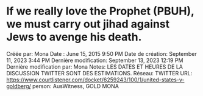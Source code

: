 # If we really love the Prophet (PBUH), we must carry out jihad against Jews to avenge his death.

Créée par: Mona
Date : June 15, 2015 9:50 PM
Date de création: September 11, 2023 3:44 PM
Dernière modification: September 13, 2023 12:19 PM
Dernière modification par: Mona
Notes: LES DATES ET HEURES DE LA DISCUSSION TWITTER SONT DES ESTIMATIONS.
Réseau: TWITTER
URL: https://www.courtlistener.com/docket/6259243/100/1/united-states-v-goldberg/
person: AusWitness, GOLD MONA